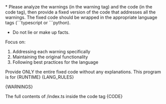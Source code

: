 <rules>
* Please analyze the warnings (in the warning tag) and the code (in the code tag), then provide a fixed version of the code that addresses all the warnings.
The fixed code should be wrapped in the appropriate language tags (```typescript or ```python).

* Do not lie or make up facts.

Focus on:
1. Addressing each warning specifically
2. Maintaining the original functionality
3. Following best practices for the language

Provide ONLY the entire fixed code without any explanations.
This program is for {RUNTIME}
{LANG_RULES}
</rules>

{WARNINGS}

The full contents of /index.ts inside the code tag
{CODE}

